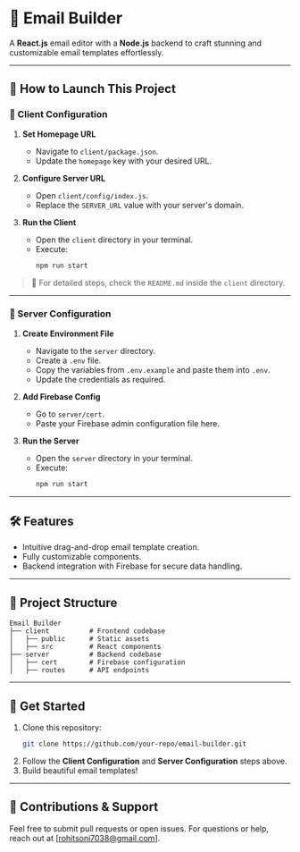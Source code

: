 # 🌟 Email Builder

A **React.js** email editor with a **Node.js** backend to craft stunning and customizable email templates effortlessly.

---

## 🚀 How to Launch This Project

### 🔧 Client Configuration

1. **Set Homepage URL**  
   - Navigate to `client/package.json`.  
   - Update the `homepage` key with your desired URL.

2. **Configure Server URL**  
   - Open `client/config/index.js`.  
   - Replace the `SERVER_URL` value with your server's domain.

3. **Run the Client**  
   - Open the `client` directory in your terminal.  
   - Execute:  
     ```bash
     npm run start
     ```

> 📖 For detailed steps, check the `README.md` inside the `client` directory.

---

### 🔧 Server Configuration

1. **Create Environment File**  
   - Navigate to the `server` directory.  
   - Create a `.env` file.  
   - Copy the variables from `.env.example` and paste them into `.env`.  
   - Update the credentials as required.

2. **Add Firebase Config**  
   - Go to `server/cert`.  
   - Paste your Firebase admin configuration file here.

3. **Run the Server**  
   - Open the `server` directory in your terminal.  
   - Execute:  
     ```bash
     npm run start
     ```

---

## 🛠️ Features

- Intuitive drag-and-drop email template creation.
- Fully customizable components.
- Backend integration with Firebase for secure data handling.

---

## 📁 Project Structure

```
Email Builder
├── client          # Frontend codebase
│   ├── public      # Static assets
│   ├── src         # React components
├── server          # Backend codebase
│   ├── cert        # Firebase configuration
│   ├── routes      # API endpoints
```

---

## 🎉 Get Started

1. Clone this repository:
   ```bash
   git clone https://github.com/your-repo/email-builder.git
   ```
2. Follow the **Client Configuration** and **Server Configuration** steps above.
3. Build beautiful email templates!

---

## 📢 Contributions & Support

Feel free to submit pull requests or open issues. For questions or help, reach out at [rohitsoni7038@gmail.com].

